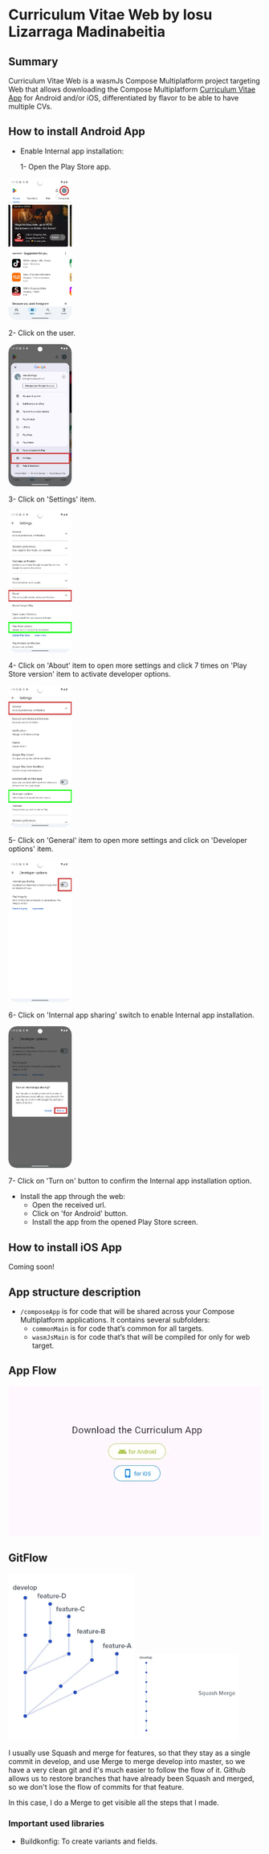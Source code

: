 
# Curriculum Vitae Web by Iosu Lizarraga Madinabeitia

## Summary

Curriculum Vitae Web is a wasmJs Compose Multiplatform project targeting Web that allows downloading the Compose Multiplatform [Curriculum Vitae App](https://github.com/ilizma/Curriculum-Vitae-App) for Android and/or iOS, differentiated by flavor to be able to have multiple CVs.

## How to install Android App

* Enable Internal app installation:

  1- Open the Play Store app.

<img src="img/initial.webp" width="25%"/>

  2- Click on the user.

<img src="img/menu.webp" width="25%"/>

  3- Click on 'Settings' item.

<img src="img/about.webp" width="25%"/>

  4- Click on 'About' item to open more settings and click 7 times on 'Play Store version' item to activate developer options.

<img src="img/general.webp" width="25%"/>

  5- Click on 'General' item to open more settings and click on 'Developer options' item.

<img src="img/developer_options.webp" width="25%"/>

  6- Click on 'Internal app sharing' switch to enable Internal app installation.

<img src="img/turn_on.webp" width="25%"/>

  7- Click on 'Turn on' button to confirm the Internal app installation option.

* Install the app through the web:
  - Open the received url.
  - Click on 'for Android' button.
  - Install the app from the opened Play Store screen.

## How to install iOS App

Coming soon!

## App structure description

* `/composeApp` is for code that will be shared across your Compose Multiplatform applications.
  It contains several subfolders:
  - `commonMain` is for code that’s common for all targets.
  - `wasmJsMain` is for code that’s that will be compiled for only for web target.

## App Flow

![Screen 1 - Web](img/web.webp)

## GitFlow

<img src="img/gitflow.webp" alt="GitFlow" width="50%"/> <img src="img/squash.webp" alt="Squash and merge" width="40%"/>

I usually use Squash and merge for features, so that they stay as a single commit in develop, and use Merge to merge develop into master, so we have a very clean git and it's much easier to follow the flow of it.
Github allows us to restore branches that have already been Squash and merged, so we don't lose the flow of commits for that feature.

In this case, I do a Merge to get visible all the steps that I made.

### Important used libraries
- Buildkonfig: To create variants and fields.
